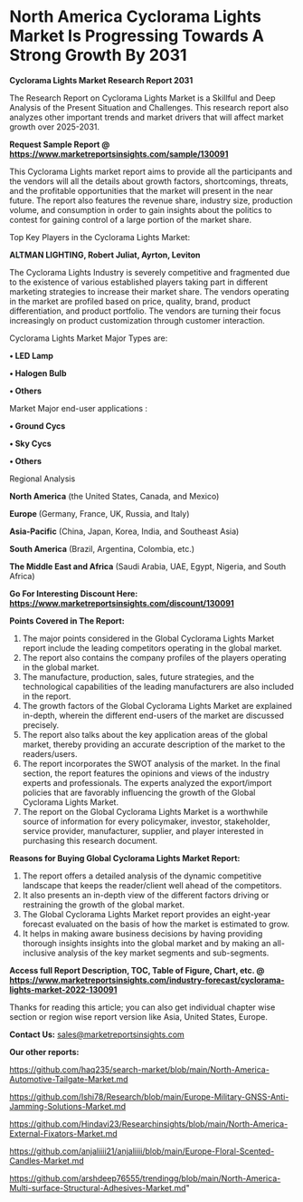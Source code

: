 # North America Cyclorama Lights Market Is Progressing Towards A Strong Growth By 2031

<strong>Cyclorama Lights Market Research Report 2031</strong>

The Research Report on Cyclorama Lights Market is a Skillful and Deep Analysis of the Present Situation and Challenges. This research report also analyzes other important trends and market drivers that will affect market growth over 2025-2031.

<strong>Request Sample Report @ <a href=https://www.marketreportsinsights.com/sample/130091>https://www.marketreportsinsights.com/sample/130091</a></strong>

This Cyclorama Lights market report aims to provide all the participants and the vendors will all the details about growth factors, shortcomings, threats, and the profitable opportunities that the market will present in the near future. The report also features the revenue share, industry size, production volume, and consumption in order to gain insights about the politics to contest for gaining control of a large portion of the market share.

Top Key Players in the Cyclorama Lights Market:

<strong>ALTMAN LIGHTING, Robert Juliat, Ayrton, Leviton</strong>

The Cyclorama Lights Industry is severely competitive and fragmented due to the existence of various established players taking part in different marketing strategies to increase their market share. The vendors operating in the market are profiled based on price, quality, brand, product differentiation, and product portfolio. The vendors are turning their focus increasingly on product customization through customer interaction.

Cyclorama Lights Market Major Types are:

<strong>• LED Lamp

• Halogen Bulb

• Others</strong>

Market Major end-user applications :

<strong>• Ground Cycs

• Sky Cycs

• Others</strong>

Regional Analysis

</u><strong><b>North America</b></strong> (the United States, Canada, and Mexico)

<strong><b>Europe </b></strong>(Germany, France, UK, Russia, and Italy)

<strong><b>Asia-Pacific</b></strong> (China, Japan, Korea, India, and Southeast Asia)

<strong><b>South America</b></strong> (Brazil, Argentina, Colombia, etc.)

<strong><b>The Middle East and Africa</b></strong> (Saudi Arabia, UAE, Egypt, Nigeria, and South Africa)

<strong>Go For Interesting Discount Here: <a href=https://www.marketreportsinsights.com/discount/130091>https://www.marketreportsinsights.com/discount/130091</a></strong>

<strong>Points Covered in The Report:</strong>
<ol>
  <li>The major points considered in the Global Cyclorama Lights Market report include the leading competitors operating in the global market.</li>
  <li>The report also contains the company profiles of the players operating in the global market.</li>
  <li>The manufacture, production, sales, future strategies, and the technological capabilities of the leading manufacturers are also included in the report.</li>
  <li>The growth factors of the Global Cyclorama Lights Market are explained in-depth, wherein the different end-users of the market are discussed precisely.</li>
  <li>The report also talks about the key application areas of the global market, thereby providing an accurate description of the market to the readers/users.</li>
  <li>The report incorporates the SWOT analysis of the market. In the final section, the report features the opinions and views of the industry experts and professionals. The experts analyzed the export/import policies that are favorably influencing the growth of the Global Cyclorama Lights Market.</li>
  <li>The report on the Global Cyclorama Lights Market is a worthwhile source of information for every policymaker, investor, stakeholder, service provider, manufacturer, supplier, and player interested in purchasing this research document.</li>
</ol>
<strong>Reasons for Buying Global Cyclorama Lights Market Report:</strong>

<ol>
  <li>The report offers a detailed analysis of the dynamic competitive landscape that keeps the reader/client well ahead of the competitors.</li>
  <li>It also presents an in-depth view of the different factors driving or restraining the growth of the global market.</li>
  <li>The Global Cyclorama Lights Market report provides an eight-year forecast evaluated on the basis of how the market is estimated to grow.</li>
  <li>It helps in making aware business decisions by having providing thorough insights insights into the global market and by making an all-inclusive analysis of the key market segments and sub-segments.</li>
</ol>
<strong>Access full Report Description, TOC, Table of Figure, Chart, etc. @ <a href=https://www.marketreportsinsights.com/industry-forecast/cyclorama-lights-market-2022-130091>https://www.marketreportsinsights.com/industry-forecast/cyclorama-lights-market-2022-130091</a></strong>


Thanks for reading this article; you can also get individual chapter wise section or region wise report version like Asia, United States, Europe.

<strong>Contact Us:</strong>
sales@marketreportsinsights.com

<strong>Our other reports:</strong>

<a href=https://github.com/haq235/search-market/blob/main/North-America-Automotive-Tailgate-Market.md>https://github.com/haq235/search-market/blob/main/North-America-Automotive-Tailgate-Market.md</a>

<a href=https://github.com/Ishi78/Research/blob/main/Europe-Military-GNSS-Anti-Jamming-Solutions-Market.md>https://github.com/Ishi78/Research/blob/main/Europe-Military-GNSS-Anti-Jamming-Solutions-Market.md</a>

<a href=https://github.com/Hindavi23/Researchinsights/blob/main/North-America-External-Fixators-Market.md>https://github.com/Hindavi23/Researchinsights/blob/main/North-America-External-Fixators-Market.md</a>

<a href=https://github.com/anjaliiii21/anjaliiii/blob/main/Europe-Floral-Scented-Candles-Market.md>https://github.com/anjaliiii21/anjaliiii/blob/main/Europe-Floral-Scented-Candles-Market.md</a>

<a href=https://github.com/arshdeep76555/trendingg/blob/main/North-America-Multi-surface-Structural-Adhesives-Market.md>https://github.com/arshdeep76555/trendingg/blob/main/North-America-Multi-surface-Structural-Adhesives-Market.md</a>"
